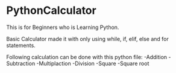 # PythonCalculator

This is for Beginners who is Learning Python.

Basic Calculator made it with only using while, if, elif, else and for statements. 

Following calculation can be done with this python file:
-Addition
-Subtraction
-Multiplaction
-Division
-Square
-Square root

